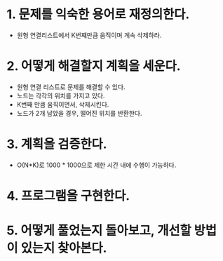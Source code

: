 # 1. 문제를 익숙한 용어로 재정의한다.

- 원형 연결리스트에서 K번쨰만큼 움직이며 계속 삭제하라.

# 2. 어떻게 해결할지 계획을 세운다.

- 원형 연결 리스트로 문제를 해결할 수 있다.
- 노드는 각각의 위치를 가지고 있다.
- K번째 만큼 움직이면서, 삭제시킨다.
- 노드가 2개 남았을 경우, 떨어진 위치를 반환한다.

# 3. 계획을 검증한다.

- O(N*K)로 1000 * 1000으로 제한 시간 내에 수행이 가능하다.

# 4. 프로그램을 구현한다.

# 5. 어떻게 풀었는지 돌아보고, 개선할 방법이 있는지 찾아본다.
